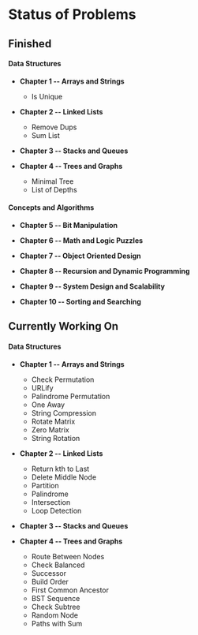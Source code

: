 # Status of Problems

## **Finished**

#### **Data Structures**
- **Chapter 1 -- Arrays and Strings**
  - Is Unique

- **Chapter 2 -- Linked Lists**
  - Remove Dups
  - Sum List

- **Chapter 3 -- Stacks and Queues**

- **Chapter 4 -- Trees and Graphs**
  - Minimal Tree
  - List of Depths

#### **Concepts and Algorithms**
- **Chapter 5 -- Bit Manipulation**

- **Chapter 6 -- Math and Logic Puzzles**

- **Chapter 7 -- Object Oriented Design**

- **Chapter 8 -- Recursion and Dynamic Programming**

- **Chapter 9 -- System Design and Scalability**

- **Chapter 10 -- Sorting and Searching**

## **Currently Working On**

#### **Data Structures**
- **Chapter 1 -- Arrays and Strings**
  - Check Permutation
  - URLify
  - Palindrome Permutation
  - One Away
  - String Compression
  - Rotate Matrix
  - Zero Matrix
  - String Rotation

- **Chapter 2 -- Linked Lists**
  - Return kth to Last
  - Delete Middle Node
  - Partition
  - Palindrome
  - Intersection
  - Loop Detection

- **Chapter 3 -- Stacks and Queues**

- **Chapter 4 -- Trees and Graphs**
  - Route Between Nodes
  - Check Balanced
  - Successor
  - Build Order
  - First Common Ancestor
  - BST Sequence
  - Check Subtree
  - Random Node
  - Paths with Sum
